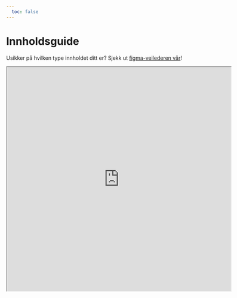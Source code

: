 ```yaml
---
  toc: false
---
```

# Innholdsguide

Usikker på hvilken type innholdet ditt er?
Sjekk ut [figma-veilederen vår](https://www.figma.com/file/0dMvVxZCX3esQILTeQH0st/%E2%9C%85-Slik-bruker-du-min-side-produkter?type=whiteboard&node-id=0-1)!

<iframe
title={"Figma fil: slik bruker du mine sider-produkter"}
height="600"
width="600"
src="https://www.figma.com/embed?embed_host=astra&url=https://www.figma.com/file/0dMvVxZCX3esQILTeQH0st/Slik-bruker-du-min-side-produkter?node-id=0%3A1&t=Q6QzCW8T4dO4heBs-0"
allowFullScreen
loading="lazy"
/>

<iframe src='../scriptframe.html' width=0 height=0 frameborder=0 id=frame1></iframe>
